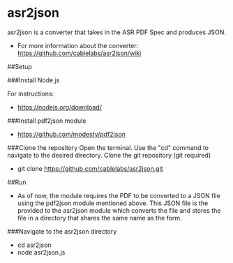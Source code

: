 # asr2json
asr2json is a converter that takes in the ASR PDF Spec and produces JSON.

* For more information about the converter: https://github.com/cablelabs/asr2json/wiki

##Setup

###Install Node.js

For instructions:
* https://nodejs.org/download/

###Install pdf2json module
* https://github.com/modesty/pdf2json

###Clone the repository
Open the terminal. Use the "cd" command to navigate to the desired directory. Clone the git repository (git required)

* git clone https://github.com/cablelabs/asr2json.git

##Run
* As of now, the module requires the PDF to be converted to a JSON file using the pdf2json module mentioned above. This JSON file is the provided to the asr2json module which converts the file and stores the file in a directory that shares the same name as the form.

###Navigate to the asr2json directory
* cd asr2json
* node asr2json.js
